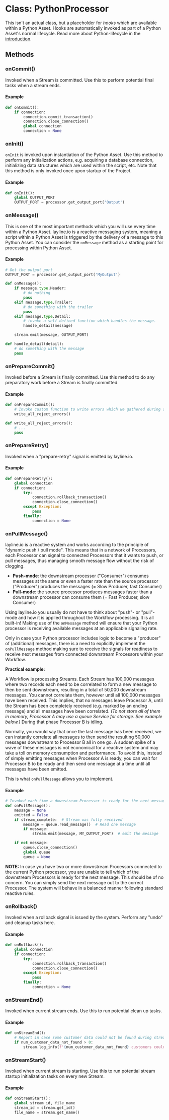 # Class: PythonProcessor

This isn't an actual class, but a placeholder for _hooks_ which are available within a Python Asset.
Hooks are automatically invoked as part of a Python Asset's normal lifecycle.
Read more about Python-lifecycle in the [introduction](../../python_introduction).

## Methods

### onCommit()

Invoked when a Stream is committed.
Use this to perform potential final tasks when a stream ends.

#### Example

```python
def onCommit():
    if connection:
        connection.commit_transaction()
        connection.close_connection()
        global connection
        connection = None
```

### onInit()

`onInit` is invoked upon instantiation of the Python Asset.
Use this method to perform any initialization actions, e.g. acquiring a database connection, initializing data structures which are used within the script, etc.
Note that this method is only invoked once upon startup of the Project.

#### Example

```python
def onInit():
    global OUTPUT_PORT
    OUTPUT_PORT = processor.get_output_port('Output')
```

### onMessage()

This is one of the most important methods which you will use every time within a Python Asset.
layline.io is a reactive messaging system, meaning a script within a Python Asset is triggered by the delivery of a message to this Python Asset.
You can consider the `onMessage` method as a starting point for processing within Python Asset.

#### Example

```python
# Get the output port
OUTPUT_PORT = processor.get_output_port('MyOutput')

def onMessage():
    if message.type.Header:
        # do nothing
        pass
    elif message.type.Trailer:
        # do something with the trailer
        pass
    elif message.type.Detail:
        # invoke a self-defined function which handles the message.
        handle_detail(message)

    stream.emit(message, OUTPUT_PORT)

def handle_detail(detail):
    # do something with the message
    pass
```

### onPrepareCommit()

Invoked before a Stream is finally committed.
Use this method to do any preparatory work before a Stream is finally committed.

#### Example

```python
def onPrepareCommit():
    # Invoke custom function to write errors which we gathered during stream processing
    write_all_reject_errors()

def write_all_reject_errors():
    # ...
    pass
```

### onPrepareRetry()

Invoked when a "prepare-retry" signal is emitted by layline.io.

#### Example

```python
def onPrepareRetry():
    global connection
    if connection:
        try:
            connection.rollback_transaction()
            connection.close_connection()
        except Exception:
            pass
        finally:
            connection = None
```

### onPullMessage()

layline.io is a reactive system and works according to the principle of "dynamic push / pull mode".
This means that in a network of Processors, each Processor can signal to connected Processors that it wants to push, or pull messages, thus managing smooth message flow without the risk of clogging.

* **Push-mode**: the downstream processor ("Consumer") consumes messages at the same or even a faster rate than the source processor ("Producer") produces the messages (= Slow Producer, fast Consumer)
* **Pull-mode**: the source processor produces messages faster than a downstream processor can consume them (= Fast Producer, slow Consumer)

Using layline.io you usually do not have to think about "push"- or "pull"-mode and how it is applied throughout the Workflow processing.
It is all built-in! Making use of the `onMessage` method will ensure that your Python processor is receiving available messages at an applicable signaling rate.

Only in case your Python processor includes logic to become a "producer" of (additional) messages, there is a need to
explicitly implement the `onPullMessage` method making sure to receive the signals for readiness to receive next messages
from connected downstream Processors within your Workflow.

**Practical example:**

A Workflow is processing Streams.
Each Stream has 100,000 messages where two records each need to be correlated to form a new message to then be sent downstream, resulting in a total of 50,000 downstream messages.
You cannot correlate them, however until all 100,000 messages have been received.
This implies, that no messages leave Processor A, until the Stream has been completely received (e.g. marked by an ending message) and all messages have been correlated.
_(To not store all of them in memory, Processor A may use a queue Service for storage. See example below.)_
During that phase Processor B is idling.

Normally, you would say that once the last message has been received, we can instantly correlate all messages to then send the resulting 50,000 messages downstream to Processor B all in one go.
A sudden spike of a wave of these messages is not economical for a reactive system and may take a toll on memory consumption and performance.
To avoid this, instead of simply emitting messages when Processor A is ready, you can wait for Processor B to be ready and then send one message at a time until all messages have been emitted.

This is what `onPullMessage` allows you to implement.

#### Example

```python
# Invoked each time a downstream Processor is ready for the next message.
def onPullMessage():
    message = None
    emitted = False
    if stream_complete:  # Stream was fully received
        message = queue.read_message()  # Read one message
        if message:
            stream.emit(message, MY_OUTPUT_PORT)  # emit the message

    if not message:
        queue.close_connection()
        global queue
        queue = None
```

**NOTE:**
In case you have two or more downstream Processors connected to the current Python processor, you are unable to tell which of the downstream Processors is ready for the next message.
This should be of no concern. You can simply send the next message out to the correct Processor.
The system will behave in a balanced manner following standard reactive rules.

### onRollback()

Invoked when a rollback signal is issued by the system.
Perform any "undo" and cleanup tasks here.

#### Example

```python
def onRollback():
    global connection
    if connection:
        try:
            connection.rollback_transaction()
            connection.close_connection()
        except Exception:
            pass
        finally:
            connection = None
```

### onStreamEnd()

Invoked when current stream ends.
Use this to run potential clean up tasks.

#### Example

```python
def onStreamEnd():
    # Report in case some customer data could not be found during stream processing
    if num_customer_data_not_found > 0:
        stream.log_info(f'{num_customer_data_not_found} customers could not be found in the database.')
```

### onStreamStart()

Invoked when current stream is starting.
Use this to run potential stream startup initialization tasks on every new Stream.

#### Example

```python
def onStreamStart():
    global stream_id, file_name
    stream_id = stream.get_id()
    file_name = stream.get_name()
```
